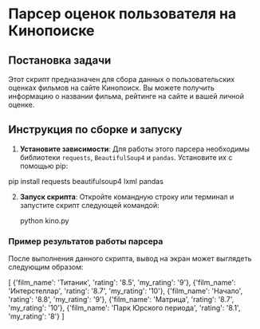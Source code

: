 # Парсер оценок пользователя на Кинопоиске

## Постановка задачи

Этот скрипт предназначен для сбора данных о пользовательских оценках фильмов на сайте Кинопоиск. Вы можете получить информацию о названии фильма, рейтинге на сайте и вашей личной оценке.

## Инструкция по сборке и запуску

1. **Установите зависимости**: Для работы этого парсера необходимы библиотеки `requests`, `BeautifulSoup4` и `pandas`. Установите их с помощью pip:
   
   
pip install requests beautifulsoup4 lxml pandas
   

2. **Запуск скрипта**: Откройте командную строку или терминал и запустите скрипт следующей командой:

   
   python kino.py
   
### Пример результатов работы парсера

После выполнения данного  скрипта, вывод на экран может выглядеть следующим образом:

[
    {'film_name': 'Титаник', 'rating': '8.5', 'my_rating': '9'},
    {'film_name': 'Интерстеллар', 'rating': '8.7', 'my_rating': '10'},
    {'film_name': 'Начало', 'rating': '8.8', 'my_rating': '9'},
    {'film_name': 'Матрица', 'rating': '8.7', 'my_rating': '10'},
    {'film_name': 'Парк Юрского периода', 'rating': '8.1', 'my_rating': '8'}
]
